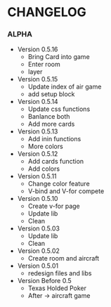 # CHANGELOG

### ALPHA

-   Version 0.5.16
    -   Bring Card into game
    -   Enter room
    -   layer
-   Version 0.5.15
    -   Update index of air game
    -   add setup block
-   Version 0.5.14
    -   Update css functions
    -   Banlance both
    -   Add more cards
-   Version 0.5.13
    -   Add inin functions
    -   More colors  
-   Version 0.5.12
    -   Add cards function
    -   Add colors
-   Version 0.5.11
    -   Change color feature
    -   V-bind and V-for compete
-   Version 0.5.10
    -   Create v-for page
    -   Update lib
    -   Clean
-   Version 0.5.03
    -   Update lib
    -   Clean
-   Version 0.5.02
    -   Create room and aircraft
-   Version 0.5.01
    -   redesign files and libs
-   Version Before 0.5
    -   Texas Holded Poker
    -   After -> aircraft game
